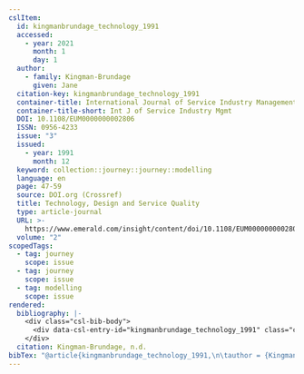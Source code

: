 ```yaml
---
cslItem:
  id: kingmanbrundage_technology_1991
  accessed:
    - year: 2021
      month: 1
      day: 1
  author:
    - family: Kingman‐Brundage
      given: Jane
  citation-key: kingmanbrundage_technology_1991
  container-title: International Journal of Service Industry Management
  container-title-short: Int J of Service Industry Mgmt
  DOI: 10.1108/EUM0000000002806
  ISSN: 0956-4233
  issue: "3"
  issued:
    - year: 1991
      month: 12
  keyword: collection::journey::journey::modelling
  language: en
  page: 47-59
  source: DOI.org (Crossref)
  title: Technology, Design and Service Quality
  type: article-journal
  URL: >-
    https://www.emerald.com/insight/content/doi/10.1108/EUM0000000002806/full/html
  volume: "2"
scopedTags:
  - tag: journey
    scope: issue
  - tag: journey
    scope: issue
  - tag: modelling
    scope: issue
rendered:
  bibliography: |-
    <div class="csl-bib-body">
      <div data-csl-entry-id="kingmanbrundage_technology_1991" class="csl-entry">Kingman‐Brundage, J. n.d.. Technology, Design and Service Quality. <i>International Journal of Service Industry Management</i>, <i>2</i>(3), 47–59. https://doi.org/10.1108/EUM0000000002806</div>
    </div>
  citation: Kingman‐Brundage, n.d.
bibTex: "@article{kingmanbrundage_technology_1991,\n\tauthor = {KingmanBrundage, Jane},\n\tjournal = {International Journal of Service Industry Management},\n\tnumber = {3},\n\tpages = {47--59},\n\ttitle = {Technology, {Design} and {Service} {Quality}},\n\thowpublished = {https://www.emerald.com/insight/content/doi/10.1108/EUM0000000002806/full/html},\n\tvolume = {2},\n}\n\n"
---
```

